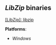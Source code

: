 *LibZip* binaries
-----------------

[[LibZip]: libzip](https://libzip.org)

**Platforms**:
- *Windows*


